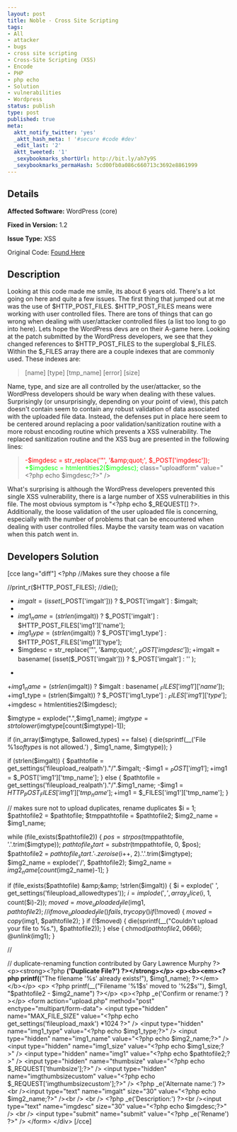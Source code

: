 ```yaml
---
layout: post
title: Noble - Cross Site Scripting
tags:
- All
- attacker
- bugs
- cross site scripting
- Cross-Site Scripting (XSS)
- Encode
- PHP
- php echo
- Solution
- vulnerabilities
- Wordpress
status: publish
type: post
published: true
meta:
  aktt_notify_twitter: 'yes'
  _aktt_hash_meta: ! '#secure #code #dev'
  _edit_last: '2'
  aktt_tweeted: '1'
  _sexybookmarks_shortUrl: http://bit.ly/ah7y9S
  _sexybookmarks_permaHash: 5cd00fb0a086c660713c3692e8861999
---
```

## Details
__Affected Software:__ WordPress (core)

__Fixed in Version:__  1.2

__Issue Type:__ XSS

Original Code: <a title="Noble" href="http://spotthevuln.com/2010/09/noble/" target="_blank">Found    Here</a>
## Description
Looking at this code made me smile, its about 6 years old.  There's a lot going on here and quite a few issues.  The first thing that jumped out at me was the use of $HTTP_POST_FILES.  $HTTP_POST_FILES means were working with user controlled files.  There are tons of things that can go wrong when dealing with user/attacker controlled files (a list too long to go into here).  Lets hope the WordPress devs are on their A-game here.  Looking at the patch submitted by the WordPress developers, we see that they changed references to $HTTP_POST_FILES to the superglobal $_FILES.  Within the $_FILES array there are a couple indexes that are commonly used.  These indexes are:
<blockquote>[name]
[type]
[tmp_name]
[error]
[size]</blockquote>
Name, type, and size are all controlled by the user/attacker, so the WordPress developers should be wary when dealing with these values.  Surprisingly (or unsurprisingly, depending on your point of view), this patch doesn't contain seem to contain any robust validation of data associated with the uploaded file data.  Instead, the defenses put in place here seem to be centered around replacing a poor validation/sanitization routine with a more robust encoding routine which prevents a XSS vulnerability.  The replaced sanitization routine and the XSS bug are presented in the following lines:
<blockquote><span style="color: #ff0000;">-$imgdesc = str_replace('"', '&amp;amp;quot;', $_POST['imgdesc']);</span><span style="color: #00ff00;">
+$imgdesc = htmlentities2($imgdesc);</span>
class="uploadform" value="&lt;?php echo $imgdesc;?&gt;" /&gt;</blockquote>
What's surprising is although the WordPress developers prevented this single XSS vulnerability, there is a large number of XSS vulnerabilities in this file.  The most obvious symptom is "&lt;?php echo $_REQUEST[] ?&gt;.  Additionally, the loose validation of the user uploaded file is concerning, especially with the number of problems that can be encountered when dealing with user controlled files.  Maybe the varsity team was on vacation when this patch went in.
<h2>Developers Solution</h2>
[cce lang="diff"]
&lt;?php //Makes sure they choose a file

//print_r($HTTP_POST_FILES);
//die();


- $imgalt = (isset($_POST['imgalt'])) ? $_POST['imgalt'] : $imgalt;
-
- $img1_name = (strlen($imgalt)) ? $_POST['imgalt'] : $HTTP_POST_FILES['img1']['name'];
- $img1_type = (strlen($imgalt)) ? $_POST['img1_type'] : $HTTP_POST_FILES['img1']['type'];
- $imgdesc = str_replace('"', '&amp;amp;quot;', $_POST['imgdesc']);
+$imgalt = basename( (isset($_POST['imgalt'])) ? $_POST['imgalt'] : '' );
+
+$img1_name = (strlen($imgalt)) ? $imgalt : basename( $_FILES['img1']['name'] );
+$img1_type = (strlen($imgalt)) ? $_POST['img1_type'] : $_FILES['img1']['type'];
+$imgdesc = htmlentities2($imgdesc);

$imgtype = explode(".",$img1_name);
$imgtype = strtolower($imgtype[count($imgtype)-1]);

if (in_array($imgtype, $allowed_types) == false) {
die(sprintf(__('File %1$s of type %2$s is not allowed.') , $img1_name, $imgtype));
}

if (strlen($imgalt)) {
$pathtofile = get_settings('fileupload_realpath')."/".$imgalt;
-$img1 = $_POST['img1'];
+$img1 = $_POST['img1']['tmp_name'];
} else {
$pathtofile = get_settings('fileupload_realpath')."/".$img1_name;
-$img1 = $HTTP_POST_FILES['img1']['tmp_name'];
+$img1 = $_FILES['img1']['tmp_name'];
}

// makes sure not to upload duplicates, rename duplicates
$i = 1;
$pathtofile2 = $pathtofile;
$tmppathtofile = $pathtofile2;
$img2_name = $img1_name;

while (file_exists($pathtofile2)) {
$pos = strpos($tmppathtofile, '.'.trim($imgtype));
$pathtofile_start = substr($tmppathtofile, 0, $pos);
$pathtofile2 = $pathtofile_start.'_'.zeroise($i++, 2).'.'.trim($imgtype);
$img2_name = explode('/', $pathtofile2);
$img2_name = $img2_name[count($img2_name)-1];
}

if (file_exists($pathtofile) &amp;&amp; !strlen($imgalt)) {
$i = explode(' ', get_settings('fileupload_allowedtypes'));
$i = implode(', ',array_slice($i, 1, count($i)-2));
$moved = move_uploaded_file($img1, $pathtofile2);
// if move_uploaded_file() fails, try copy()
if (!$moved) {
$moved = copy($img1, $pathtofile2);
}
if (!$moved) {
die(sprintf(__("Couldn't upload your file to %s."), $pathtofile2));
} else {
chmod($pathtofile2, 0666);
@unlink($img1);
}

//

// duplicate-renaming function contributed by Gary Lawrence Murphy
?&gt;
&lt;p&gt;&lt;strong&gt;&lt;?php __('Duplicate File?') ?&gt;&lt;/strong&gt;&lt;/p&gt;
&lt;p&gt;&lt;b&gt;&lt;em&gt;&lt;?php printf(__("The filename '%s' already exists!"), $img1_name); ?&gt;&lt;/em&gt;&lt;/b&gt;&lt;/p&gt;
&lt;p&gt; &lt;?php printf(__("Filename '%1\$s' moved to '%2\$s'"), $img1, "$pathtofile2 - $img2_name") ?&gt;&lt;/p&gt;
&lt;p&gt;&lt;?php _e('Confirm or rename:') ?&gt;&lt;/p&gt;
&lt;form action="upload.php" method="post" enctype="multipart/form-data"&gt;
&lt;input type="hidden" name="MAX_FILE_SIZE" value="&lt;?php echo  get_settings('fileupload_maxk') *1024 ?&gt;" /&gt;
&lt;input type="hidden" name="img1_type" value="&lt;?php echo $img1_type;?&gt;" /&gt;
&lt;input type="hidden" name="img1_name" value="&lt;?php echo $img2_name;?&gt;" /&gt;
&lt;input type="hidden" name="img1_size" value="&lt;?php echo $img1_size;?&gt;" /&gt;
&lt;input type="hidden" name="img1" value="&lt;?php echo $pathtofile2;?&gt;" /&gt;
&lt;input type="hidden" name="thumbsize" value="&lt;?php echo $_REQUEST['thumbsize'];?&gt;" /&gt;
&lt;input type="hidden" name="imgthumbsizecustom" value="&lt;?php echo $_REQUEST['imgthumbsizecustom'];?&gt;" /&gt;
&lt;?php _e('Alternate name:') ?&gt;&lt;br /&gt;&lt;input type="text" name="imgalt" size="30" value="&lt;?php echo $img2_name;?&gt;" /&gt;&lt;br /&gt;
&lt;br /&gt;
&lt;?php _e('Description:') ?&gt;&lt;br /&gt;&lt;input type="text" name="imgdesc" size="30" value="&lt;?php echo $imgdesc;?&gt;" /&gt;
&lt;br /&gt;
&lt;input type="submit" name="submit" value="&lt;?php _e('Rename') ?&gt;" /&gt;
&lt;/form&gt;
&lt;/div&gt;
[/cce] 
